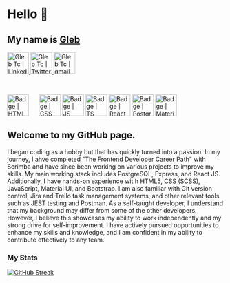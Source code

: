   <h1> Hello 👋 </h1>
  <h2> My name is <a href="https://gtportfolio.dev">Gleb</a> </h2>
    <p>
      <a href="https://www.linkedin.com/in/glebtc/">
        <img alt="Gleb Tc | LinkedIn" width="50px" src="https://www.svgrepo.com/show/448234/linkedin.svg" />
      </a>
      <a href="https://twitter.com/Gleb_TC">
        <img alt="Gleb Tc | Twitter" width="50px" src="https://www.svgrepo.com/show/475689/twitter-color.svg" />
      </a>
      <a href="mailto:gleb.tchani@gmail.com">
        <img alt="Gleb Tc | gmail" width="50px" src="https://www.svgrepo.com/show/452213/gmail.svg" />
      </a>
  </p>
<br>
  <p>
    <img alt="Badge | HTML" width="50px" src="https://www.svgrepo.com/show/349402/html5.svg" style="margin-right: 20px"/>
    <img alt="Badge | CSS" width="50px" src="https://www.svgrepo.com/show/349330/css3.svg" />
    <img alt="Badge | JS" width="50px" src="https://www.svgrepo.com/show/303206/javascript-logo.svg" />
    <img alt="Badge | TS" width="50px" src="https://www.svgrepo.com/show/354478/typescript-icon.svg" />
    <img alt="Badge | React" width="50px" src="https://www.svgrepo.com/show/354259/react.svg" />
    <img alt="Badge | PostgrSQL" width="50px" src="https://www.svgrepo.com/show/354200/postgresql.svg" />
    <img alt="Badge | Material UI" width="50px" src="https://www.svgrepo.com/show/354048/material-ui.svg" />
  </p>

<p>
<h2>Welcome to my GitHub page.</h2>

I began coding as a hobby but that has quickly turned into a passion.  In my journey, I ahve completed "The Frontend Developer Career Path" with Scrimba and have since been working on various projects to improve my skills.  My main working stack includes PostgreSQL, Express, and React JS. Additionally, I have hands-on experience wit h HTML5, CSS (SCSS), JavaScript, Material UI, and Bootstrap. I am also familiar with Git version control, Jira and Trello task management systems, and other relevant tools such as JEST testing and Postman.  As a self-taught developer, I understand that my background may differ from some of the other developers. However, I believe this showcases my ability to work independently and my strong drive for self-improvement. I have actively pursued opportunities to enhance my skills and knowledge, and I am confident in my ability to contribute effectively to any team.
</p>

### My Stats
[![GitHub Streak](http://github-readme-streak-stats.herokuapp.com?user=GlebTc&theme=gruvbox-duo)](https://git.io/streak-stats)

